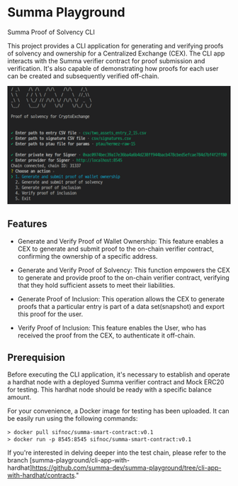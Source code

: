 # Summa Playground

Summa Proof of Solvency CLI

This project provides a CLI application for generating and verifying proofs of solvency and ownership for a Centralized Exchange (CEX).
The CLI app interacts with the Summa verifier contract for proof submission and verification.
It's also capable of demonstrating how proofs for each user can be created and subsequently verified off-chain.

![cli-app](cli.png)

## Features

- Generate and Verify Proof of Wallet Ownership: This feature enables a CEX to generate and submit proof to the on-chain verifier contract, confirming the ownership of a specific address.

- Generate and Verify Proof of Solvency: This function empowers the CEX to generate and provide proof to the on-chain verifier contract, verifying that they hold sufficient assets to meet their liabilities.

- Generate Proof of Inclusion: This operation allows the CEX to generate proofs that a particular entry is part of a data set(snapshot) and export this proof for the user.

- Verify Proof of Inclusion: This feature enables the User, who has received the proof from the CEX, to authenticate it off-chain.

## Prerequision

Before executing the CLI application, it's necessary to establish and operate a hardhat node with a deployed Summa verifier contract and Mock ERC20 for testing. This hardhat node should be ready with a specific balance amount.

For your convenience, a Docker image for testing has been uploaded. It can be easily run using the following commands:

```
> docker pull sifnoc/summa-smart-contract:v0.1
> docker run -p 8545:8545 sifnoc/summa-smart-contract:v0.1
```

If you're interested in delving deeper into the test chain, please refer to the branch [summa-playground/cli-app-with-hardhat]https://github.com/summa-dev/summa-playground/tree/cli-app-with-hardhat/contracts."
